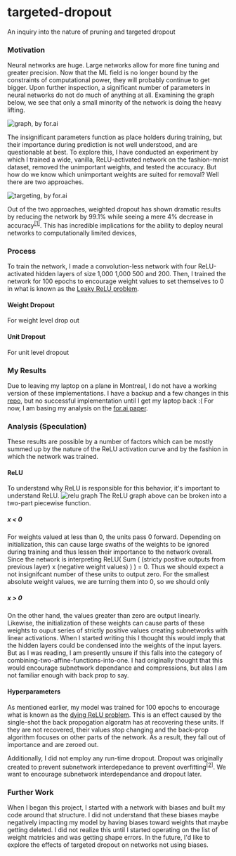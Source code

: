 # targeted-dropout
An inquiry into the nature of pruning and targeted dropout

### Motivation
Neural networks are huge. Large networks allow for more fine tuning and greater precision. Now that the ML field is no longer bound by the constraints of computational power, they will probably continue to get bigger. Upon further inspection, a significant number of parameters in neural networks do not do much of anything at all. Examining the graph below, we see that only a small minority of the network is doing the heavy lifting.

![graph, by for.ai](https://for.ai/img/targeted-dropout/comtx1.png)

The insignificant parameters function as place holders during training, but their importance during prediction is not well understood, and are questionable at best. To explore this, I have conducted an experiment by which I trained a wide, vanilla, ReLU-activated network on the fashion-mnist dataset, removed the unimportant weights, and tested the accuracy. But how do we know which unimportant weights are suited for removal? Well there are two approaches. 

![targeting, by for.ai](https://for.ai/img/targeted-dropout/tdsteps.png)

Out of the two approaches, weighted dropout has shown dramatic results by reducing the network by 99.1% while seeing a mere 4% decrease in accuracy<sup><a href="https://openreview.net/pdf?id=HkghWScuoQ">[1]</a></sup>. This has incredible implications for the ability to deploy neural networks to computationally limited devices,

### Process

To train the network, I made a convolution-less network with four ReLU-activated hidden layers of size 1,000 1,000 500 and 200. Then, I trained the network for 100 epochs to encourage weight values to set themselves to 0 in what is known as the [Leaky ReLU problem](http://cs231n.github.io/neural-networks-1/#actfun). 

#### Weight Dropout
For weight level drop out

#### Unit Dropout
For unit level dropout

### My Results

Due to leaving my laptop on a plane in Montreal, I do not have a working version of these implementations. I have a backup and a few changes in this [repo](https://github.com/geringer/targeted-dropout/blob/master/AdamNet.ipynb), but no successful implementation until I get my laptop back :( For now, I am basing my analysis on the [for.ai paper](https://openreview.net/pdf?id=HkghWScuoQ).

### Analysis (Speculation)

These results are possible by a number of factors which can be mostly summed up by the nature of the ReLU activation curve and by the fashion in which the network was trained. 

#### ReLU
To understand why ReLU is responsible for this behavior, it's important to understand ReLU.
![relu graph](https://miro.medium.com/max/700/1*DfMRHwxY1gyyDmrIAd-gjQ.png)
The ReLU graph above can be broken into a two-part piecewise function. 
##### x < 0
For weights valued at less than 0, the units pass 0 forward. Depending on initialization, this can cause large swaths of the weights to be ignored during training and thus lessen their importance to the network overall. Since the network is interpreting 
ReLU( Sum ( (stricty positive outputs from previous layer) x (negative weight values) ) ) = 0. 
Thus we should expect a not insignifcant number of these units to output zero. For the smallest absolute weight values, we are turning them into 0, so we should only 

##### x > 0
On the other hand, the values greater than zero are output linearly. Likewise, the initialization of these weights can cause parts of these weights to ouput series of strictly positive values creating subnetworks with linear activations. When I started writing this I thought this would imply that the hidden layers could be condensed into the weights of the input layers. But as I was reading, I am presently unsure if this falls into the category of combining-two-affine-functions-into-one. I had originally thought that this would encourage subnetwork dependance and compressions, but alas I am not familiar enough with back prop to say.

#### Hyperparameters
As mentioned earlier, my model was trained for 100 epochs to encourage what is known as the [dying ReLU problem](http://cs231n.github.io/neural-networks-1/#actfun). This is an effect caused by the single-shot the back propogation algoratm has at recovering these units. If they are not recovered, their values stop changing and the back-prop algorithm focuses on other parts of the network. As a result, they fall out of importance and are zeroed out.

Additionally, I did not employ any run-time dropout. Dropout was originally created to prevent subnetwork interdepedance to prevent overfitting<sup><a href="http://jmlr.org/papers/volume15/srivastava14a.old/srivastava14a.pdf">[2]</a></sup>. We want to encourage subnetwork interdependance and dropout later.

### Further Work

When I began this project, I started with a network with biases and built my code around that structure. I did not understand that these biases maybe negatively impacting my model by having biases toward weights that maybe getting deleted. I did not realize this until I started operating on the list of weight matricies and was getting shape errors. In the future, I'd like to explore the effects of targeted dropout on networks not using biases.
